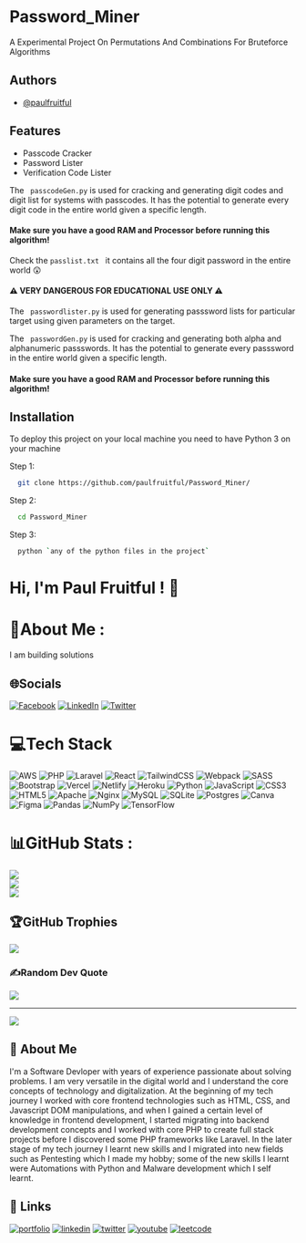 
# Password_Miner
A Experimental Project On Permutations And Combinations For Bruteforce Algorithms
## Authors

- [@paulfruitful]('https://github.com/paulfruitful')

## Features

- Passcode Cracker
- Password Lister
- Verification Code Lister


The ``` passcodeGen.py``` is used for cracking and generating digit codes and digit list for systems with passcodes.
It has the potential to generate every digit code in the entire world given a specific length.
#### Make sure you have a good RAM and Processor before running this algorithm!

Check the ```passlist.txt ``` it contains all the four digit password in the entire world 😲

#### ⚠ VERY DANGEROUS FOR EDUCATIONAL USE ONLY  ⚠

The ``` passwordlister.py``` is used for generating passsword lists for particular target using  given parameters on the target.

The ``` passwordGen.py``` is used for cracking and generating both alpha and alphanumeric passswords.
It has the potential to generate every passsword in the entire world given a specific length.
#### Make sure you have a good RAM and Processor before running this algorithm!
## Installation

To deploy this project on your local machine you need to have Python 3 on your machine

Step 1:
```bash
  git clone https://github.com/paulfruitful/Password_Miner/

```

Step 2:

```bash
  cd Password_Miner
```


Step 3:

```bash
  python `any of the python files in the project`
```
# Hi, I'm Paul Fruitful ! 👋

# 💫About Me :
I am building solutions

## 🌐Socials
[![Facebook](https://img.shields.io/badge/Facebook-%231877F2.svg?logo=Facebook&logoColor=white)](https://facebook.com/frutful.paul) [![LinkedIn](https://img.shields.io/badge/LinkedIn-%230077B5.svg?logo=linkedin&logoColor=white)](https://linkedin.com/in/paulfruitful) [![Twitter](https://img.shields.io/badge/Twitter-%231DA1F2.svg?logo=Twitter&logoColor=white)](https://twitter.com/Paulfruitful_) 

# 💻Tech Stack
![AWS](https://img.shields.io/badge/AWS-%23FF9900.svg?style=for-the-badge&logo=amazon-aws&logoColor=white) ![PHP](https://img.shields.io/badge/php-%23777BB4.svg?style=for-the-badge&logo=php&logoColor=white) ![Laravel](https://img.shields.io/badge/laravel-%23FF2D20.svg?style=for-the-badge&logo=laravel&logoColor=white) ![React](https://img.shields.io/badge/react-%2320232a.svg?style=for-the-badge&logo=react&logoColor=%2361DAFB) ![TailwindCSS](https://img.shields.io/badge/tailwindcss-%2338B2AC.svg?style=for-the-badge&logo=tailwind-css&logoColor=white) ![Webpack](https://img.shields.io/badge/webpack-%238DD6F9.svg?style=for-the-badge&logo=webpack&logoColor=black) ![SASS](https://img.shields.io/badge/SASS-hotpink.svg?style=for-the-badge&logo=SASS&logoColor=white) ![Bootstrap](https://img.shields.io/badge/bootstrap-%23563D7C.svg?style=for-the-badge&logo=bootstrap&logoColor=white) ![Vercel](https://img.shields.io/badge/vercel-%23000000.svg?style=for-the-badge&logo=vercel&logoColor=white) ![Netlify](https://img.shields.io/badge/netlify-%23000000.svg?style=for-the-badge&logo=netlify&logoColor=#00C7B7) ![Heroku](https://img.shields.io/badge/heroku-%23430098.svg?style=for-the-badge&logo=heroku&logoColor=white) ![Python](https://img.shields.io/badge/python-3670A0?style=for-the-badge&logo=python&logoColor=ffdd54) ![JavaScript](https://img.shields.io/badge/javascript-%23323330.svg?style=for-the-badge&logo=javascript&logoColor=%23F7DF1E) ![CSS3](https://img.shields.io/badge/css3-%231572B6.svg?style=for-the-badge&logo=css3&logoColor=white) ![HTML5](https://img.shields.io/badge/html5-%23E34F26.svg?style=for-the-badge&logo=html5&logoColor=white) ![Apache](https://img.shields.io/badge/apache-%23D42029.svg?style=for-the-badge&logo=apache&logoColor=white) ![Nginx](https://img.shields.io/badge/nginx-%23009639.svg?style=for-the-badge&logo=nginx&logoColor=white) ![MySQL](https://img.shields.io/badge/mysql-%2300f.svg?style=for-the-badge&logo=mysql&logoColor=white) ![SQLite](https://img.shields.io/badge/sqlite-%2307405e.svg?style=for-the-badge&logo=sqlite&logoColor=white) ![Postgres](https://img.shields.io/badge/postgres-%23316192.svg?style=for-the-badge&logo=postgresql&logoColor=white) ![Canva](https://img.shields.io/badge/Canva-%2300C4CC.svg?style=for-the-badge&logo=Canva&logoColor=white) 	![Figma](https://img.shields.io/badge/figma-%23F24E1E.svg?style=for-the-badge&logo=figma&logoColor=white) ![Pandas](https://img.shields.io/badge/pandas-%23150458.svg?style=for-the-badge&logo=pandas&logoColor=white) ![NumPy](https://img.shields.io/badge/numpy-%23013243.svg?style=for-the-badge&logo=numpy&logoColor=white) ![TensorFlow](https://img.shields.io/badge/TensorFlow-%23FF6F00.svg?style=for-the-badge&logo=TensorFlow&logoColor=white)
# 📊GitHub Stats :
![](https://github-readme-stats.vercel.app/api?username=paulfruitful&theme=radical&hide_border=false&include_all_commits=false&count_private=false)<br/>
![](https://github-readme-streak-stats.herokuapp.com/?user=paulfruitful&theme=radical&hide_border=false)<br/>
![](https://github-readme-stats.vercel.app/api/top-langs/?username=paulfruitful&theme=radical&hide_border=false&include_all_commits=false&count_private=false&layout=compact)

## 🏆GitHub Trophies
![](https://github-trophies.vercel.app/?username=paulfruitful&theme=radical&no-frame=false&no-bg=false&margin-w=4)

### ✍️Random Dev Quote
![](https://quotes-github-readme.vercel.app/api?type=horizontal&theme=radical)

---
[![](https://visitcount.itsvg.in/api?id=paulfruitful&icon=0&color=0)](https://visitcount.itsvg.in)

## 🚀 About Me
I'm a Software Devloper with years of experience  passionate about solving problems.
I am very versatile in the digital world and I understand the core concepts of technology and digitalization. 
At the  beginning of my tech journey I worked with core frontend technologies such as HTML, CSS, and Javascript DOM manipulations, and when I gained a certain level of knowledge in frontend development, I started migrating into backend development concepts and I worked with core PHP to create full stack projects before I discovered some PHP frameworks like Laravel. In the later stage of my tech journey I learnt new skills and I migrated into new fields such as Pentesting which I made my hobby; some of the new skills I learnt were Automations with Python and Malware development which I self learnt.



## 🔗 Links
[![portfolio](https://img.shields.io/badge/my_portfolio-000?style=for-the-badge&logo=ko-fi&logoColor=white)](https://paulfruitful.netlify.com/)
[![linkedin](https://img.shields.io/badge/linkedin-0A66C2?style=for-the-badge&logo=linkedin&logoColor=white)](https://www.linkedin.com/in/paulfruitful)
[![twitter](https://img.shields.io/badge/twitter-1DA1F2?style=for-the-badge&logo=twitter&logoColor=white)](https://twitter.com/Paulfruitful_)
[![youtube](https://img.shields.io/badge/YouTube-FF0000?style=for-the-badge&logo=youtube&logoColor=white)](https://youtube.com/paulfruitful)
[![leetcode](https://img.shields.io/badge/-LeetCode-FFA116?style=for-the-badge&logo=LeetCode&logoColor=black)](https://leetcode.com/solution_dev/)


